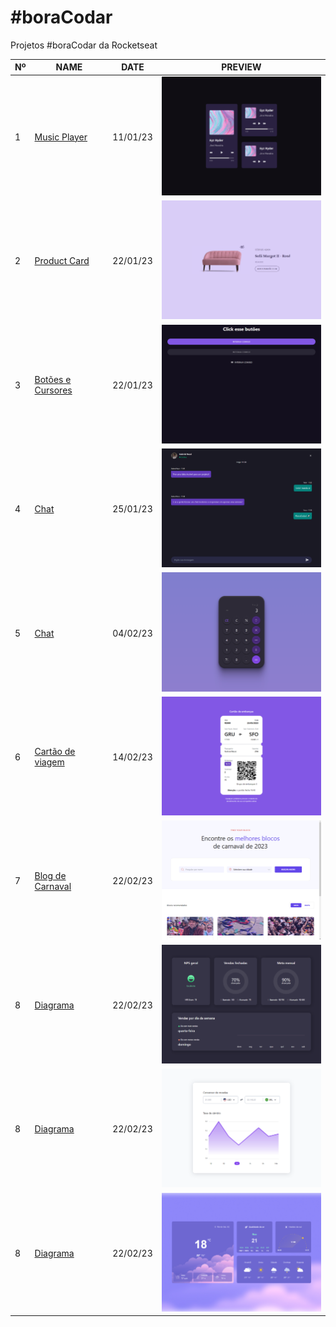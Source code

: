 # #boraCodar

Projetos #boraCodar da Rocketseat


|Nº|NAME|DATE|PREVIEW|
| ----- | ----- | ----- | ----- |
|1|<a href="1">Music Player</a>|11/01/23|<a href="1"><img width="300px" src="./public/img/Thumbnail1.png" /></a>|
|2|<a href="2">Product Card</a>|22/01/23|<a href="2"><img width="300px" src="./public/img/Thumbnail2.png" /></a>|
|3|<a href="3">Botões e Cursores</a>|22/01/23|<a href="3"><img width="300px" src="./public/img/Thumbnail3.png" /></a>|
|4|<a href="4">Chat</a>|25/01/23|<a href="4"><img width="300px" src="./public/img/Thumbnail4.png" /></a>|
|5|<a href="5">Chat</a>|04/02/23|<a href="5"><img width="300px" src="./public/img/Thumbnail5.png" /></a>|
|6|<a href="6">Cartão de viagem</a>|14/02/23|<a href="6"><img width="300px" src="./public/img/Thumbnail6.png" /></a>|
|7|<a href="7">Blog de Carnaval</a>|22/02/23|<a href="7"><img width="300px" src="./public/img/Thumbnail7.png" /></a>|
|8|<a href="8">Diagrama</a>|22/02/23|<a href="8"><img width="300px" src="./public/img/Thumbnail8.png" /></a>|
|8|<a href="9">Diagrama</a>|22/02/23|<a href="9"><img width="300px" src="./public/img/Thumbnail9.png" /></a>|
|8|<a href="10">Diagrama</a>|22/02/23|<a href="10"><img width="300px" src="./public/img/Thumbnail10.png" /></a>|
